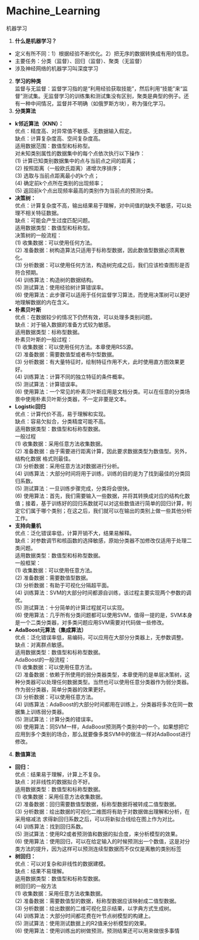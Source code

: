 # Machine_Learning
机器学习
1. **什么是机器学习？**  
- 定义有所不同：1）根据经验不断优化。2）把无序的数据转换成有用的信息。  
- 主要任务：分类（监督）、回归（监督）、聚类（无监督）
- 涉及神经网络的机器学习叫深度学习
2. **学习的种类**  
监督与无监督：监督学习指的是“利用经验获取技能”，然后利用“技能”来“监督”测试集。无监督学习的训练集和测试集没有区别，聚类是典型的例子。还有一种中间情况，监督并不明确（如俄罗斯方块），称为强化学习。
3. **分类算法**
- **k邻近算法（KNN）：**  
优点：精度高、对异常值不敏感、无数据输入假定。  
缺点：计算复杂度高、空间复杂度高。  
适用数据范围：数值型和标称型。   
对未知类别属性的数据集中的每个点依次执行以下操作：  
(1) 计算已知类别数据集中的点与当前点之间的距离；  
(2) 按照距离（一般欧氏距离）递增次序排序；  
(3) 选取与当前点距离最小的k个点；  
(4) 确定前k个点所在类别的出现频率；  
(5) 返回前k个点出现频率最高的类别作为当前点的预测分类。
- **决策树：**  
优点：计算复杂度不高，输出结果易于理解，对中间值的缺失不敏感，可以处理不相关特征数据。  
缺点：可能会产生过度匹配问题。  
适用数据类型：数值型和标称型。  
决策树的一般流程：  
(1) 收集数据：可以使用任何方法。  
(2) 准备数据：树构造算法只适用于标称型数据，因此数值型数据必须离散化。  
(3) 分析数据：可以使用任何方法，构造树完成之后，我们应该检查图形是否符合预期。  
(4) 训练算法：构造树的数据结构。  
(5) 测试算法：使用经验树计算错误率。  
(6) 使用算法：此步骤可以适用于任何监督学习算法，而使用决策树可以更好地理解数据的内在含义。
- **朴素贝叶斯**  
优点：在数据较少的情况下仍然有效，可以处理多类别问题。  
缺点：对于输入数据的准备方式较为敏感。  
适用数据类型：标称型数据。  
朴素贝叶斯的一般过程：  
(1) 收集数据：可以使用任何方法。本章使用RSS源。  
(2) 准备数据：需要数值型或者布尔型数据。  
(3) 分析数据：有大量特征时，绘制特征作用不大，此时使用直方图效果更好。  
(4) 训练算法：计算不同的独立特征的条件概率。  
(5) 测试算法：计算错误率。  
(6) 使用算法：一个常见的朴素贝叶斯应用是文档分类。可以在任意的分类场景中使用朴素贝叶斯分类器，不一定非要是文本。  
- **Logistic回归**   
优点：计算代价不高，易于理解和实现。  
缺点：容易欠拟合，分类精度可能不高。  
适用数据类型：数值型和标称型数据。  
一般过程  
(1) 收集数据：采用任意方法收集数据。  
(2) 准备数据：由于需要进行距离计算，因此要求数据类型为数值型。另外，结构化数据
格式则最佳。  
(3) 分析数据：采用任意方法对数据进行分析。  
(4) 训练算法：大部分时间将用于训练，训练的目的是为了找到最佳的分类回归系数。  
(5) 测试算法：一旦训练步骤完成，分类将会很快。  
(6) 使用算法：首先，我们需要输入一些数据，并将其转换成对应的结构化数值；接着，基于训练好的回归系数就可以对这些数值进行简单的回归计算，判定它们属于哪个类别；在这之后，我们就可以在输出的类别上做一些其他分析工作。
- **支持向量机**  
优点：泛化错误率低，计算开销不大，结果易解释。  
缺点：对参数调节和核函数的选择敏感，原始分类器不加修改仅适用于处理二类问题。  
适用数据类型：数值型和标称型数据。  
一般框架：  
(1) 收集数据：可以使用任意方法。  
(2) 准备数据：需要数值型数据。  
(3) 分析数据：有助于可视化分隔超平面。  
(4) 训练算法：SVM的大部分时间都源自训练，该过程主要实现两个参数的调优。  
(5) 测试算法：十分简单的计算过程就可以实现。  
(6) 使用算法：几乎所有分类问题都可以使用SVM，值得一提的是，SVM本身是一个二类分类器，对多类问题应用SVM需要对代码做一些修改。  
- **AdaBoost元算法（集成算法）**  
优点：泛化错误率低，易编码，可以应用在大部分分类器上，无参数调整。  
缺点：对离群点敏感。  
适用数据类型：数值型和标称型数据。  
AdaBoost的一般流程：  
(1) 收集数据：可以使用任意方法。  
(2) 准备数据：依赖于所使用的弱分类器类型，本章使用的是单层决策树，这种分类器可以处理任何数据类型。当然也可以使用任意分类器作为弱分类器。作为弱分类器，简单分类器的效果更好。  
(3) 分析数据：可以使用任意方法。  
(4) 训练算法：AdaBoost的大部分时间都用在训练上，分类器将多次在同一数据集上训练弱分类器。  
(5) 测试算法：计算分类的错误率。  
(6) 使用算法：同SVM一样，AdaBoost预测两个类别中的一个。如果想把它应用到多个类别的场合，那么就要像多类SVM中的做法一样对AdaBoost进行修改。  
4. **数值算法**
- **回归：**   
优点：结果易于理解，计算上不复杂。  
缺点：对非线性的数据拟合不好。  
适用数据类型：数值型和标称型数据。  
(1) 收集数据：采用任意方法收集数据。  
(2) 准备数据：回归需要数值型数据，标称型数据将被转成二值型数据。  
(3) 分析数据：绘出数据的可视化二维图将有助于对数据做出理解和分析，在采用缩减法  求得新回归系数之后，可以将新拟合线绘在图上作为对比。  
(4) 训练算法：找到回归系数。  
(5) 测试算法：使用R2或者预测值和数据的拟合度，来分析模型的效果。  
(6) 使用算法：使用回归，可以在给定输入的时候预测出一个数值，这是对分类方法的提升，因为这样可以预测连续型数据而不仅仅是离散的类别标签  
- **树回归：**  
优点：可以对复杂和非线性的数据建模。  
缺点：结果不易理解。  
适用数据类型：数值型和标称型数据。  
树回归的一般方法  
(1) 收集数据：采用任意方法收集数据。  
(2) 准备数据：需要数值型的数据，标称型数据应该映射成二值型数据。  
(3) 分析数据：绘出数据的二维可视化显示结果，以字典方式生成树。  
(4) 训练算法：大部分时间都花费在叶节点树模型的构建上。  
(5) 测试算法：使用测试数据上的R2值来分析模型的效果。  
(6) 使用算法：使用训练出的树做预测，预测结果还可以用来做很多事情  
